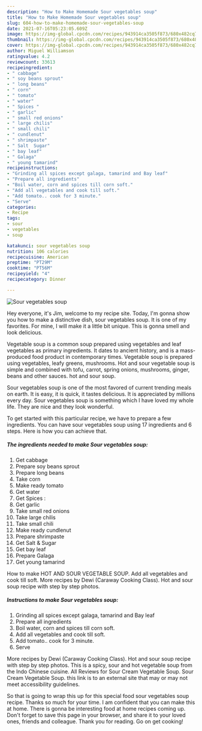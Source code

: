 ```yaml
---
description: "How to Make Homemade Sour vegetables soup"
title: "How to Make Homemade Sour vegetables soup"
slug: 604-how-to-make-homemade-sour-vegetables-soup
date: 2021-07-16T05:23:05.609Z
image: https://img-global.cpcdn.com/recipes/943914ca3505f873/680x482cq70/sour-vegetables-soup-recipe-main-photo.jpg
thumbnail: https://img-global.cpcdn.com/recipes/943914ca3505f873/680x482cq70/sour-vegetables-soup-recipe-main-photo.jpg
cover: https://img-global.cpcdn.com/recipes/943914ca3505f873/680x482cq70/sour-vegetables-soup-recipe-main-photo.jpg
author: Miguel Williamson
ratingvalue: 4.2
reviewcount: 33613
recipeingredient:
- " cabbage"
- " soy beans sprout"
- " long beans"
- " corn"
- " tomato"
- " water"
- " Spices "
- " garlic"
- " small red onions"
- " large chilis"
- " small chili"
- " cundlenut"
- " shrimpaste"
- " Salt  Sugar"
- " bay leaf"
- " Galaga"
- " young tamarind"
recipeinstructions:
- "Grinding all spices except galaga, tamarind and Bay leaf"
- "Prepare all ingredients"
- "Boil water, corn and spices till corn soft."
- "Add all vegetables and cook till soft."
- "Add tomato.. cook for 3 minute."
- "Serve"
categories:
- Recipe
tags:
- sour
- vegetables
- soup

katakunci: sour vegetables soup 
nutrition: 106 calories
recipecuisine: American
preptime: "PT29M"
cooktime: "PT56M"
recipeyield: "4"
recipecategory: Dinner

---
```



![Sour vegetables soup](https://img-global.cpcdn.com/recipes/943914ca3505f873/680x482cq70/sour-vegetables-soup-recipe-main-photo.jpg)

Hey everyone, it's Jim, welcome to my recipe site. Today, I'm gonna show you how to make a distinctive dish, sour vegetables soup. It is one of my favorites. For mine, I will make it a little bit unique. This is gonna smell and look delicious.

Vegetable soup is a common soup prepared using vegetables and leaf vegetables as primary ingredients. It dates to ancient history, and is a mass-produced food product in contemporary times. Vegetable soup is prepared using vegetables, leafy greens, mushrooms. Hot and sour vegetable soup is simple and combined with tofu, carrot, spring onions, mushrooms, ginger, beans and other sauces. hot and sour soup.

Sour vegetables soup is one of the most favored of current trending meals on earth. It is easy, it is quick, it tastes delicious. It is appreciated by millions every day. Sour vegetables soup is something which I have loved my whole life. They are nice and they look wonderful.


To get started with this particular recipe, we have to prepare a few ingredients. You can have sour vegetables soup using 17 ingredients and 6 steps. Here is how you can achieve that.

<!--inarticleads1-->

##### The ingredients needed to make Sour vegetables soup:

1. Get  cabbage
1. Prepare  soy beans sprout
1. Prepare  long beans
1. Take  corn
1. Make ready  tomato
1. Get  water
1. Get  Spices :
1. Get  garlic
1. Take  small red onions
1. Take  large chilis
1. Take  small chili
1. Make ready  cundlenut
1. Prepare  shrimpaste
1. Get  Salt &amp; Sugar
1. Get  bay leaf
1. Prepare  Galaga
1. Get  young tamarind


How to make HOT AND SOUR VEGETABLE SOUP. Add all vegetables and cook till soft. More recipes by Dewi (Caraway Cooking Class). Hot and sour soup recipe with step by step photos. 

<!--inarticleads2-->

##### Instructions to make Sour vegetables soup:

1. Grinding all spices except galaga, tamarind and Bay leaf
1. Prepare all ingredients
1. Boil water, corn and spices till corn soft.
1. Add all vegetables and cook till soft.
1. Add tomato.. cook for 3 minute.
1. Serve


More recipes by Dewi (Caraway Cooking Class). Hot and sour soup recipe with step by step photos. This is a spicy, sour and hot vegetable soup from the Indo Chinese cuisine. All Reviews for Sour Cream Vegetable Soup. Sour Cream Vegetable Soup. this link is to an external site that may or may not meet accessibility guidelines. 

So that is going to wrap this up for this special food sour vegetables soup recipe. Thanks so much for your time. I am confident that you can make this at home. There is gonna be interesting food at home recipes coming up. Don't forget to save this page in your browser, and share it to your loved ones, friends and colleague. Thank you for reading. Go on get cooking!
